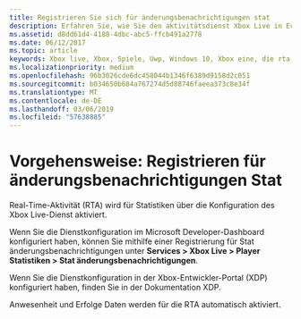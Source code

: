 ```yaml
---
title: Registrieren Sie sich für änderungsbenachrichtigungen stat
description: Erfahren Sie, wie Sie den aktivitätsdienst Xbox Live in Echtzeit zu verwenden, um die Player-Stat-änderungsbenachrichtigungen registrieren.
ms.assetid: d8dd61d4-4188-4dbc-abc5-ffcb491a2778
ms.date: 06/12/2017
ms.topic: article
keywords: Xbox live, Xbox, Spiele, Uwp, Windows 10, Xbox eine, die rta, Statistik, Benachrichtigungen
ms.localizationpriority: medium
ms.openlocfilehash: 96b3026cde6dc458044b1346f6389d9158d2c051
ms.sourcegitcommit: b034650b684a767274d5d88746faeea373c8e34f
ms.translationtype: MT
ms.contentlocale: de-DE
ms.lasthandoff: 03/06/2019
ms.locfileid: "57638885"
---
```

# <a name="how-to-register-for-stat-change-notifications"></a>Vorgehensweise: Registrieren für änderungsbenachrichtigungen Stat

Real-Time-Aktivität (RTA) wird für Statistiken über die Konfiguration des Xbox Live-Dienst aktiviert.

Wenn Sie die Dienstkonfiguration im Microsoft Developer-Dashboard konfiguriert haben, können Sie mithilfe einer Registrierung für Stat änderungsbenachrichtigungen unter **Services > Xbox Live > Player Statistiken > Stat änderungsbenachrichtigungen**.

 Wenn Sie die Dienstkonfiguration in der Xbox-Entwickler-Portal (XDP) konfiguriert haben, finden Sie in der Dokumentation XDP.

 Anwesenheit und Erfolge Daten werden für die RTA automatisch aktiviert.

